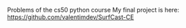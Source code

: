 Problems of the cs50 python course
My final project is here: https://github.com/valentimdev/SurfCast-CE
